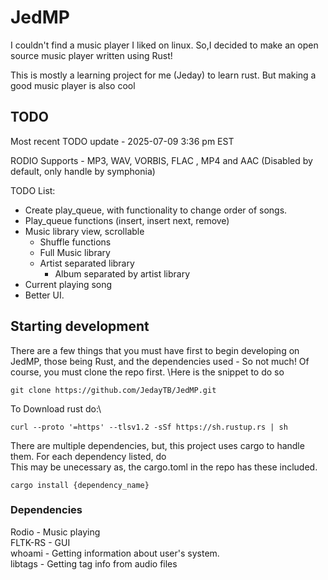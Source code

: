 ﻿# JedMP
I couldn't find a music player I liked on linux. So,I decided to make an open source music player written using Rust!

This is mostly a learning project for me (Jeday) to learn rust. But making a good music player is also cool

## TODO
Most recent TODO update - 2025-07-09 3:36 pm EST

RODIO Supports - MP3, WAV, VORBIS, FLAC , MP4 and AAC (Disabled by default, only handle by symphonia)

TODO List:

- Create play_queue, with functionality to change order of songs.
- Play_queue functions (insert, insert next, remove)
- Music library view, scrollable 
  - Shuffle functions
  - Full Music library 
  - Artist separated library
    - Album separated by artist library
- Current playing song 
- Better UI.

## Starting development

There are a few things that you must have first to begin developing on JedMP, those being Rust, and the dependencies used - So not much! Of course, you must clone the repo first. \Here is the snippet to do so


```
git clone https://github.com/JedayTB/JedMP.git
```



To Download rust do:\
```
curl --proto '=https' --tlsv1.2 -sSf https://sh.rustup.rs | sh
```

There are multiple dependencies, but, this project uses cargo to handle them. For each dependency listed, do\
This may be unecessary as, the cargo.toml in the repo has these included.

```
cargo install {dependency_name}
```
### Dependencies 

Rodio - Music playing\
FLTK-RS - GUI\
whoami - Getting information about user's system.\
libtags - Getting tag info from audio files
